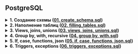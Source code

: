 ## PostgreSQL
<details>
  <summary><b>1. Создание схемы (<a href="https://github.com/DmitryMogilnikov/PythonDev/blob/master/PostgreSQL/01.%20create_schema.sql">01. create_schema.sql</a>)</b></summary>
  
Создать в своей тестовой базе данных схему «tag_data». Создать в схеме «tag_data» структуру таблиц для хранения данных, представленных в файле «ДЗ №1.xlsx»
</details>

<details>
  <summary><b>2. Наполнение таблиц (<a href="https://github.com/DmitryMogilnikov/PythonDev/blob/master/PostgreSQL/02.%20filling_tables.sql">02. filling_tables.sql</a>)</b></summary>
  
Необходимо загрузить из файла данные в ранее подготовленные таблицы. Написать запрос, который вернет из ваших таблиц данные в исходном виде (как в файле)
</details>

<details>
  <summary><b>3. Views, joins, unions (<a href="https://github.com/DmitryMogilnikov/PythonDev/blob/master/PostgreSQL/03.%20views%2C%20joins%2C%20unions.sql">03. views, joins, unions.sql</a>)</b></summary>
  
### Задача №1.
Создать представление в схеме public с использованием JOIN:
Условия выборки в представлении:
- Город вылета Москва или Санкт-Петербург
- Время вылета – первая половина дня (до 12:00)

### Задача №2.
Создать VIEW в схеме public с использованием JOIN и UNION, которое вернет следующие поля из таблиц в схеме «tag_data»:
- Имя тега
- Единица измерения
- Дата и время значения
- Значение тега
Условия выборки в представлении:
- Выберите по 10 последних значений по любым трем тегам
- Объедините выборки по каждому тегу через UNION

### Задача №3.
Создать две таблицы в схеме public с одним полем «название языка программирования». Заполнить обе таблицы произвольным набором языков. Отобразить в запросах что у обоих таблиц общее и чем они отличаются.
</details>

<details>
  <summary><b>4. Group by, with, recursive (<a href="https://github.com/DmitryMogilnikov/PythonDev/blob/master/PostgreSQL/04.%20group%20by%2C%20with.sql">04. group by, with.sql</a>)</b></summary>
  
### Задача №1.
- Напишите запрос к таблицам в схеме «booking», который вернет суммарное количество рейсов (перелетов) по каждому типу самолета, посуточно за январь 2017 года.
- Напишите запрос из таблиц в схеме «booking» который вернет общую сумму бронирований и среднее значение бронирований посуточно за январь 2017 года.

### Задача №2.
- Выполнить в своей тестовой базе данных скрипт script.sql. Используя рекурсивный запрос WITH RECURSIVE, посчитать сколько у каждого человека сотрудников в подчинении.
- Задача со * посчитать сколько у каждого человека сотрудников в подчинении, и непосредственных, и косвенных. Т.е. у гендира в непосредственном подчинении четыре зама, а в косвенном подчинении все сотрудники компании, кроме
него самого.
</details>

<details>
  <summary><b>5. If, case, functions, json (<a href="https://github.com/DmitryMogilnikov/PythonDev/blob/master/PostgreSQL/05.%20if%2C%20case%2C%20functions%2C%20json.sql">05. if, case, functions, json.sql</a>)</b></summary>
  
- Написать два варианта скалярной функции, с IF и CASE, принимающих на вход номер месяца и возвращающих номер квартала.
- Написать функцию, принимающую на вход номер месяца и город вылета, возвращающую списком (не таблицей) номера рейсов. Используйте данные в схеме booking.
- Написать процедуру, которая будет записывать новые данные в таблицу «prodmag.products». Данные будем записывать вформате JSON.
- Написать функцию, принимающую на вход массив Numeric и считающую с помощью цикла среднее арифметическое всех его элементов.
</details>

<details>
  <summary><b>6. Triggers, exceptions (<a href="https://github.com/DmitryMogilnikov/PythonDev/blob/master/PostgreSQL/06.%20triggers%2C%20exceptions.sql">06. triggers, exceptions.sql</a>)</b></summary>

### Задача №1
Создать таблицу prodmag.products_log со структурой, как prodmag.products плюс: 
- поле add_date (время внесения изменений), 
- поле operation (insert/delete/update), 
- плюс поле row(new/old). 

Написать триггер на вставку, обновление и удаление записей в таблице prodmag.products. Триггер должен логгировать изменения в таблицу prodmag.products_log. Для вставки пишем содержимое новой строки, дату добавления, insert, new. Для удаления пишем содержимое удаленной строки, дату удаления, delete, old. Для обновления пишем две строки: старое состояние строки, дата редактирования, update, old и новое состояние строки, дата редактирования, update, new.

### Задача №2
Написать триггер на вставку и обновление записей в таблице prodmag.products. Триггер должен выполнять проверку правильности сохраняемых в таблице данных и порождать Exception (тем самым не давая внести изменения в таблицу), в том случае, если данные не валидные.
</details>
